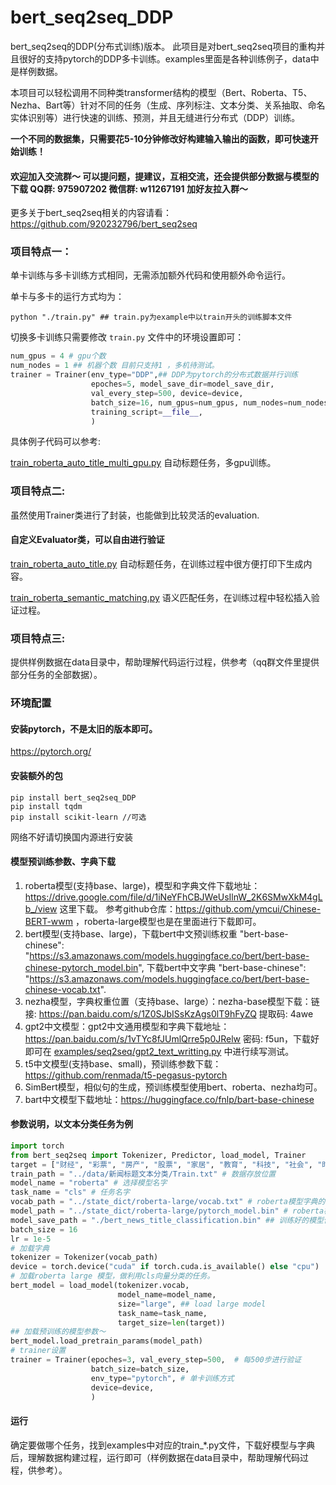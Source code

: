 # bert_seq2seq_DDP
bert_seq2seq的DDP(分布式训练)版本。
此项目是对bert_seq2seq项目的重构并且很好的支持pytorch的DDP多卡训练。examples里面是各种训练例子，data中是样例数据。

本项目可以轻松调用不同种类transformer结构的模型（Bert、Roberta、T5、Nezha、Bart等）针对不同的任务（生成、序列标注、文本分类、关系抽取、命名实体识别等）进行快速的训练、预测，并且无缝进行分布式（DDP）训练。

**一个不同的数据集，只需要花5-10分钟修改好构建输入输出的函数，即可快速开始训练！**
#### 欢迎加入交流群～ 可以提问题，提建议，互相交流，还会提供部分数据与模型的下载 QQ群: 975907202 微信群: w11267191 加好友拉入群～


更多关于bert_seq2seq相关的内容请看：https://github.com/920232796/bert_seq2seq

### 项目特点一：
单卡训练与多卡训练方式相同，无需添加额外代码和使用额外命令运行。

单卡与多卡的运行方式均为：
```shell
python "./train.py" ## train.py为example中以train开头的训练脚本文件
```
切换多卡训练只需要修改 ```train.py``` 文件中的环境设置即可：

```python
num_gpus = 4 # gpu个数
num_nodes = 1 ## 机器个数 目前只支持1 ，多机待测试。
trainer = Trainer(env_type="DDP",## DDP为pytorch的分布式数据并行训练
                  epoches=5, model_save_dir=model_save_dir,
                  val_every_step=500, device=device,
                  batch_size=16, num_gpus=num_gpus, num_nodes=num_nodes,
                  training_script=__file__,
                  )
```
具体例子代码可以参考:

[train_roberta_auto_title_multi_gpu.py](https://github.com/920232796/bert_seq2seq_DDP/blob/master/examples/seq2seq/bert/train_roberta_auto_title_multi_gpu.py) 自动标题任务，多gpu训练。

### 项目特点二:
虽然使用Trainer类进行了封装，也能做到比较灵活的evaluation.

#### 自定义Evaluator类，可以自由进行验证

[train_roberta_auto_title.py](https://github.com/920232796/bert_seq2seq_DDP/blob/master/examples/seq2seq/bert/train_roberta_auto_title.py) 自动标题任务，在训练过程中很方便打印下生成内容。

[train_roberta_semantic_matching.py](https://github.com/920232796/bert_seq2seq_DDP/blob/master/examples/text_classification/train_roberta_semantic_matching.py) 语义匹配任务，在训练过程中轻松插入验证过程。

### 项目特点三:
提供样例数据在data目录中，帮助理解代码运行过程，供参考（qq群文件里提供部分任务的全部数据）。
### 环境配置
#### 安装pytorch，不是太旧的版本即可。
https://pytorch.org/
#### 安装额外的包
```commandline
pip install bert_seq2seq_DDP 
pip install tqdm
pip install scikit-learn //可选
```
网络不好请切换国内源进行安装

#### 模型预训练参数、字典下载
1. roberta模型(支持base、large)，模型和字典文件下载地址：https://drive.google.com/file/d/1iNeYFhCBJWeUsIlnW_2K6SMwXkM4gLb_/view 这里下载。 参考github仓库：https://github.com/ymcui/Chinese-BERT-wwm ，roberta-large模型也是在里面进行下载即可。
2. bert模型(支持base、large)，下载bert中文预训练权重 "bert-base-chinese": "https://s3.amazonaws.com/models.huggingface.co/bert/bert-base-chinese-pytorch_model.bin", 下载bert中文字典 "bert-base-chinese": "https://s3.amazonaws.com/models.huggingface.co/bert/bert-base-chinese-vocab.txt".
3. nezha模型，字典权重位置（支持base、large）：nezha-base模型下载：链接: https://pan.baidu.com/s/1Z0SJbISsKzAgs0lT9hFyZQ 提取码: 4awe
4. gpt2中文模型：gpt2中文通用模型和字典下载地址：https://pan.baidu.com/s/1vTYc8fJUmlQrre5p0JRelw  密码: f5un，下载好即可在 [examples/seq2seq/gpt2_text_writting.py](https://github.com/920232796/bert_seq2seq_DDP/blob/master/examples/seq2seq/gpt2_text_writting.py) 中进行续写测试。
6. t5中文模型(支持base、small)，预训练参数下载：https://github.com/renmada/t5-pegasus-pytorch
7. SimBert模型，相似句的生成，预训练模型使用bert、roberta、nezha均可。
8. bart中文模型下载地址：https://huggingface.co/fnlp/bart-base-chinese

#### 参数说明，以文本分类任务为例
```python
import torch 
from bert_seq2seq import Tokenizer, Predictor, load_model, Trainer
target = ["财经", "彩票", "房产", "股票", "家居", "教育", "科技", "社会", "时尚", "时政", "体育", "星座", "游戏", "娱乐"] # 所有labels
train_path = "../data/新闻标题文本分类/Train.txt" # 数据存放位置
model_name = "roberta" # 选择模型名字
task_name = "cls" # 任务名字
vocab_path = "../state_dict/roberta-large/vocab.txt" # roberta模型字典的位置
model_path = "../state_dict/roberta-large/pytorch_model.bin" # roberta模型位置
model_save_path = "./bert_news_title_classification.bin" ## 训练好的模型保存位置
batch_size = 16
lr = 1e-5
# 加载字典
tokenizer = Tokenizer(vocab_path)
device = torch.device("cuda" if torch.cuda.is_available() else "cpu")
# 加载roberta large 模型，做利用cls向量分类的任务。
bert_model = load_model(tokenizer.vocab,
                        model_name=model_name,
                        size="large", ## load large model
                        task_name=task_name,
                        target_size=len(target))
## 加载预训练的模型参数～
bert_model.load_pretrain_params(model_path)
# trainer设置
trainer = Trainer(epoches=3, val_every_step=500,  # 每500步进行验证
                  batch_size=batch_size, 
                  env_type="pytorch", # 单卡训练方式
                  device=device, 
                  )
```
#### 运行
确定要做哪个任务，找到examples中对应的train_*.py文件，下载好模型与字典后，理解数据构建过程，运行即可（样例数据在data目录中，帮助理解代码过程，供参考）。

